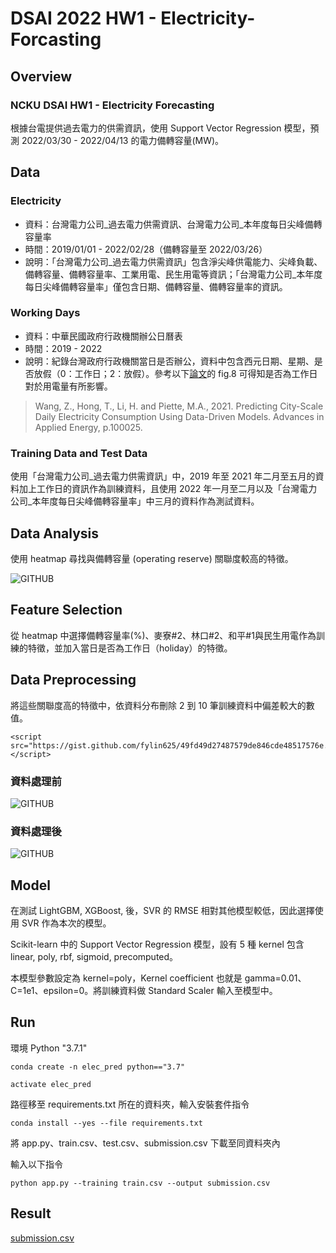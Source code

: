 # DSAI 2022 HW1 - Electricity-Forcasting
## Overview
### NCKU DSAI HW1 - Electricity Forecasting

根據台電提供過去電力的供需資訊，使用 Support Vector Regression 模型，預測 2022/03/30 - 2022/04/13 的電力備轉容量(MW)。

## Data
### Electricity
* 資料：台灣電力公司_過去電力供需資訊、台灣電力公司_本年度每日尖峰備轉容量率
* 時間：2019/01/01 - 2022/02/28（備轉容量至 2022/03/26）
* 說明：「台灣電力公司_過去電力供需資訊」包含淨尖峰供電能力、尖峰負載、備轉容量、備轉容量率、工業用電、民生用電等資訊；「台灣電力公司_本年度每日尖峰備轉容量率」僅包含日期、備轉容量、備轉容量率的資訊。


### Working Days
* 資料：中華民國政府行政機關辦公日曆表
* 時間：2019 - 2022
* 說明：紀錄台灣政府行政機關當日是否辦公，資料中包含西元日期、星期、是否放假（0：工作日；2：放假）。參考以下[論文](https://www.sciencedirect.com/science/article/pii/S2666792421000184?via%3Dihub)的 fig.8 可得知是否為工作日對於用電量有所影響。
> Wang, Z., Hong, T., Li, H. and Piette, M.A., 2021. Predicting City-Scale Daily Electricity Consumption Using Data-Driven Models. Advances in Applied Energy, p.100025.


### Training Data and Test Data
使用「台灣電力公司_過去電力供需資訊」中，2019 年至 2021 年二月至五月的資料加上工作日的資訊作為訓練資料，且使用 2022 年一月至二月以及「台灣電力公司_本年度每日尖峰備轉容量率」中三月的資料作為測試資料。


## Data Analysis
使用 heatmap 尋找與備轉容量 (operating reserve) 關聯度較高的特徵。

![GITHUB](https://github.com/fylin625/DSAI2022_HW1-Electricity-Forcasting/blob/main/images/heatmap.png)

## Feature Selection
從 heatmap 中選擇備轉容量率(%)、麥寮#2、林口#2、和平#1與民生用電作為訓練的特徵，並加入當日是否為工作日（holiday）的特徵。

## Data Preprocessing
將這些關聯度高的特徵中，依資料分布刪除 2 到 10 筆訓練資料中偏差較大的數值。
```
<script src="https://gist.github.com/fylin625/49fd49d27487579de846cde48517576e.js"></script>
```

### 資料處理前
![GITHUB](https://github.com/fylin625/DSAI2022_HW1-Electricity-Forcasting/blob/main/images/pairplot.png)

### 資料處理後
![GITHUB](https://github.com/fylin625/DSAI2022_HW1-Electricity-Forcasting/blob/main/images/pairplot_dropped.png)


## Model
在測試 LightGBM, XGBoost, 後，SVR 的 RMSE 相對其他模型較低，因此選擇使用 SVR 作為本次的模型。

Scikit-learn 中的 Support Vector Regression 模型，設有 5 種 kernel 包含 linear, poly, rbf, sigmoid, precomputed。

本模型參數設定為 kernel=poly，Kernel coefficient 也就是 gamma=0.01、C=1e1、epsilon=0。將訓練資料做 Standard Scaler 輸入至模型中。

## Run

環境 Python "3.7.1"

```
conda create -n elec_pred python=="3.7"
```
```
activate elec_pred
```
路徑移至 requirements.txt 所在的資料夾，輸入安裝套件指令
```
conda install --yes --file requirements.txt
```
將 app.py、train.csv、test.csv、submission.csv 下載至同資料夾內

輸入以下指令
```
python app.py --training train.csv --output submission.csv
```
## Result
[submission.csv](https://github.com/fylin625/DSAI2022_HW1-Electricity-Forcasting/blob/main/submission.csv)

